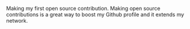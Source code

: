Making my first open source contribution. Making open source contributions is a great way to boost my Github profile and it extends my network.
